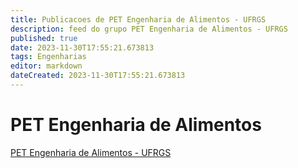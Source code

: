 ```yaml
---
title: Publicacoes de PET Engenharia de Alimentos - UFRGS
description: feed do grupo PET Engenharia de Alimentos - UFRGS
published: true
date: 2023-11-30T17:55:21.673813
tags: Engenharias
editor: markdown
dateCreated: 2023-11-30T17:55:21.673813
---
```


# PET Engenharia de Alimentos
[PET Engenharia de Alimentos - UFRGS](/grupo/229PETEngenhariadeAlimentosUFRGS.md)